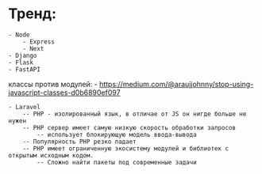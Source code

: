 # Тренд:
	- Node
		- Express
		- Next 
	- Django
	- Flask
	- FastAPI
классы против модулей:
	- https://medium.com/@araujjohnny/stop-using-javascript-classes-d0b6890ef097
<!-- Не рекомендуется к использованию (интенсивно устаревает) -->
	- Laravel
		-- PHP - изолированный язык, в отличае от JS он нигде больше не нужен
		-- PHP сервер имеет самую низкую скорость обработки запросов
			-- использует блокирующую модель ввода-вывода
		-- Популярность PHP резко падает 
		-- PHP имеет ограниченную экосистему модулей и библиотек с открытым исходным кодом.
			-- Сложно найти пакеты под современные задачи
